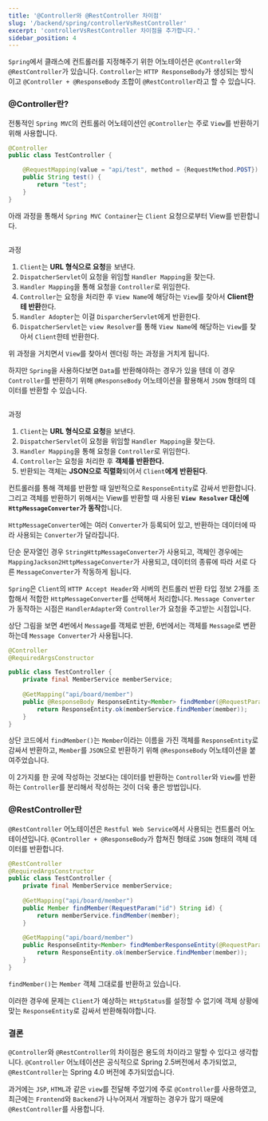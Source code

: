 ```yaml
---
title: '@Controller와 @RestController 차이점'
slug: '/backend/spring/controllerVsRestController'
excerpt: 'controllerVsRestController 차이점을 추가합니다.'
sidebar_position: 4
---
```


`Spring`에서 클래스에 컨트롤러를 지정해주기 위한 어노테이션은 `@Controller`와 `@RestController`가 있습니다. `Controller`는 `HTTP ResponseBody`가 생성되는 방식이고 `@Controller + @ResponseBody` 조합이 `@RestController`라고 할 수 있습니다.

### @Controller란?

전통적인 `Spring MVC`의 컨트롤러 어노테이션인 `@Controller`는 주로 `View`를 반환하기 위해 사용합니다.

```java
@Controller
public class TestController {

	@RequestMapping(value = "api/test", method = {RequestMethod.POST})
	public String test() {
		return "test";
	}
}
```

아래 과정을 통해서 `Spring MVC Container`는 `Client` 요청으로부터 View를 반환합니다.

<img src="https://i.imghippo.com/files/b8oqL1728021847.png" alt="" border="0"/>

과정

1. `Client`는 **URL 형식으로 요청**을 보낸다.
2. `DispatcherServlet`이 요청을 위임할 `Handler Mapping`을 찾는다.
3. `Handler Mapping`을 통해 요청을 `Controller`로 위임한다.
4. `Controller`는 요청을 처리한 후 `View Name`에 해당하는 `View`를 찾아서 **Client한테 반환**한다.
5. `Handler Adopter`는 이걸 `DisparcherServlet`에게 반환한다.
6. `DispatcherServlet`는 `view Resolver`를 통해 `View Name`에 해당하는 `View`를 찾아서 `Client`한테 반환한다.

위 과정을 거치면서 `View`를 찾아서 렌더링 하는 과정을 거치게 됩니다.

하지만 `Spring`을 사용하다보면 `Data`를 반환해야하는 경우가 있을 텐데 이 경우 `Controller`를 반환하기 위해 `@ResponseBody` 어노테이션을 활용해서 `JSON` 형태의 데이터를 반환할 수 있습니다.

<img src="https://i.imghippo.com/files/J5G9e1728021865.png" alt="" border="0"/>

과정

1. `Client`는 **URL 형식으로 요청**을 보낸다.
2. `DispatcherServlet`이 요청을 위임할 `Handler Mapping`을 찾는다.
3. `Handler Mapping`을 통해 요청을 `Controller`로 위임한다.
4. `Controller`는 요청을 처리한 후 **객체를 반환한다.**
5. 반환되는 객체는 **JSON으로 직렬화**되어서 `Client`**에게** **반환된다**.

컨트롤러를 통해 객체를 반환할 때 일반적으로 `ResponseEntity`로 감싸서 반환합니다. 그리고 객체를 반환하기 위해서는 View를 반환할 때 사용된 **`View Resolver` 대신에 `HttpMessageConverter`가 동작**합니다.

`HttpMessageConverter`에는 여러 `Converter`가 등록되어 있고, 반환하는 데이터에 따라 사용되는 `Converter`가 달라집니다.

단순 문자열인 경우 `StringHttpMessageConverter`가 사용되고, 객체인 경우에는 `MappingJackson2HttpMessageConverter`가 사용되고, 데이터의 종류에 따라 서로 다른 `MessageConverter`가 작동하게 됩니다.

`Spring`은 `Client`의 `HTTP Accept Header`와 서버의 컨트롤러 반환 타입 정보 2개를 조합해서 적합한 `HttpMessageConverter`를 선택해서 처리합니다. `Message Converter`가 동작하는 시점은 `HandlerAdapter`와 `Controller`가 요청을 주고받는 시점입니다.

상단 그림을 보면 4번에서 `Message`를 객체로 반환, 6번에서는 객체를 `Message`로 변환하는데 `Message Converter`가 사용됩니다.

```java
@Controller
@RequiredArgsConstructor

public class TestController {
	private final MemberService memberService;
	
	@GetMapping("api/board/member")
	public @ResponseBody ResponseEntity<Member> findMember(@RequestParam("id") String id) {
		return ResponseEntity.ok(memberService.findMember(member));
	}
}
```

상단 코드에서 `findMember()`는 `Member`이라는 이름을 가진 객체를 `ResponseEntity`로 감싸서 반환하고, `Member`를 `JSON`으로 반환하기 위해 `@ResponseBody` 어노테이션을 붙여주었습니다.

이 2가지를 한 곳에 작성하는 것보다는 데이터를 반환하는 `Controller`와 `View`를 반환하는 `Controller`를 분리해서 작성하는 것이 더욱 좋은 방법입니다.

### @RestController란

`@RestController` 어노테이션은 `Restful Web Service`에서 사용되는 컨트롤러 어노테이션입니다.
`@Controller + @ResponseBody`가 합쳐진 형태로 `JSON` 형태의 객체 데이터를 반환합니다.

```java
@RestController
@RequiredArgsConstructor
public class TestController {
	private final MemberService memberService;
	
	@GetMapping("api/board/member")
	public Member findMember(RequestParam("id") String id) {
		return memberService.findMember(member);
	}
	
	@GetMapping("api/board/member")
	public ResponseEntity<Member> findMemberResponseEntity(@RequestParam("id") String id) {
		return ResponseEntity.ok(memberService.findMember(member));
	}
}
```

`findMember()`는 `Member` 객체 그대로를 반환하고 있습니다.

이러한 경우에 문제는 `Client`가 예상하는 `HttpStatus`를 설정할 수 없기에 객체 상황에 맞는 `ResponseEntity`로 감싸서 반환해줘야합니다.

### 결론

`@Controller`와 `@RestController`의 차이점은 용도의 차이라고 말할 수 있다고 생각합니다.
`@Controller` 어노테이션은 공식적으로 Spring 2.5버전에서 추가되었고, `@RestController`는 Spring 4.0 버전에 추가되었습니다.

과거에는 `JSP`, `HTML`과 같은 `view`를 전달해 주었기에 주로 `@Controller`를 사용하였고, 최근에는 `Frontend`와 `Backend`가 나누어져서 개발하는 경우가 많기 때문에 `@RestController`를 사용합니다.